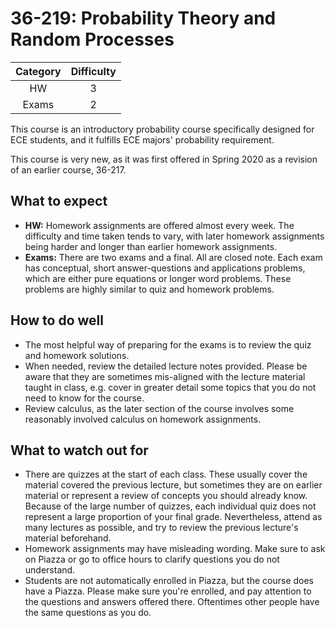 # 36-219: Probability Theory and Random Processes

| Category | Difficulty |
| :------: | :--------: |
|    HW    |     3      |
|  Exams   |     2      |

This course is an introductory probability course specifically designed for ECE students, and it fulfills ECE majors' probability requirement. 

This course is very new, as it was first offered in Spring 2020 as a revision of an earlier course, 36-217.

## What to expect

- **HW:** Homework assignments are offered almost every week. The difficulty and time taken tends to vary, with later homework assignments being harder and longer than earlier homework assignments. 
- **Exams:** There are two exams and a final. All are closed note. Each exam has conceptual, short answer-questions and applications problems, which are either pure equations or longer word problems. These problems are highly similar to quiz and homework problems. 

## How to do well

- The most helpful way of preparing for the exams is to review the quiz and homework solutions.
- When needed, review the detailed lecture notes provided. Please be aware that they are sometimes mis-aligned with the lecture material taught in class, e.g. cover in greater detail some topics that you do not need to know for the course.
- Review calculus, as the later section of the course involves some reasonably involved calculus on homework assignments.

## What to watch out for

- There are quizzes at the start of each class. These usually cover the material covered the previous lecture, but sometimes they are on earlier material or represent a review of concepts you should already know. Because of the large number of quizzes, each individual quiz does not represent a large proportion of your final grade. Nevertheless, attend as many lectures as possible, and try to review the previous lecture's material beforehand.
- Homework assignments may have misleading wording. Make sure to ask on Piazza or go to office hours to clarify questions you do not understand.
- Students are not automatically enrolled in Piazza, but the course does have a Piazza. Please make sure you're enrolled, and pay attention to the questions and answers offered there. Oftentimes other people have the same questions as you do. 